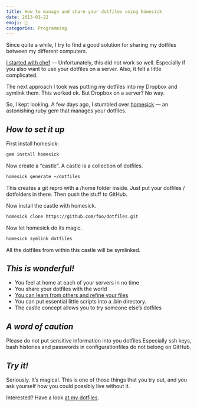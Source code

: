 ```yaml
---
title: How to manage and share your dotfiles using homesick
date: 2013-01-22
emoji: 🏯
categories: Programming
---
```


Since quite a while, I try to find a good solution for sharing my dotfiles between my different computers.

[I started with chef](http://www.rocu.de/how-to-setup-your-mac-automatically-with-chef/) — Unfortunately, this did not work so well. Especially if you also want to use your dotfiles on a server. Also, it felt a little complicated.

The next approach I took was putting my dotfiles into my Dropbox and symlink them. This worked ok. But Dropbox on a server? No way.

So, I kept looking. A few days ago, I stumbled over [homesick](https://github.com/technicalpickles/homesick) — an astonishing ruby gem that manages your dotfiles.

## *How to set it up*

First install homesick:

```bash
gem install homesick

```

Now create a “castle”. A castle is a collection of dotfiles.

```bash
homesick generate ~/dotfiles

```

This creates a git repro with a /home folder inside. Just put your dotfiles / dotfolders in there. Then push the stuff to GitHub.

Now install the castle with homesick.

```bash
homesick clone https://github.com/foo/dotfiles.git
```

Now let homesick do its magic.

```bash
homesick symlink dotfiles
```

All the dotfiles from within this castle will be symlinked.

## *This is wonderful!*

- You feel at home at each of your servers in no time
- You share your dotfiles with the world
- [You can learn from others and refine your files](http://dotfiles.github.io/)
- You can put essential little scripts into a .bin directory.
- The castle concept allows you to try someone else’s dotfiles

## *A word of caution*

Please do not put sensitive information into you dotfiles.Especially ssh keys, bash histories and passwords in configurationfiles do not belong on GitHub.

## *Try it!*

Seriously. It’s magical. This is one of those things that you try out, and you ask yourself how you could possibly live without it.

Interested? Have a look [at my dotfiles](https://github.com/shostakovich/dotfiles).